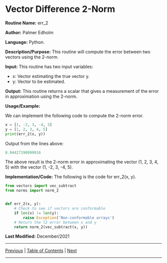 # Vector Difference 2-Norm

**Routine Name:** err_2

**Author:** Palmer Edholm

**Language:** Python.

**Description/Purpose:** This routine will compute the error between two vectors using the 2-norm.

**Input:** This routine has two input variables:

* x: Vector estimating the true vector y.
* y: Vector to be estimated.

**Output:** This routine returns a scalar that gives a measurement of the error in approximation using the 2-norm.

**Usage/Example:**

We can implement the following code to compute the 2-norm error.
```python
x = [1, -2, 3, -4, 5]
y = [1, 2, 3, 4, 5]
print(err_2(x, y))
```
Output from the lines above:
```python
8.94427190999916
```
The above result is the 2-norm error in approximating the vector (1, 2, 3, 4, 5) with the vector (1, -2, 3, -4, 5).

**Implementation/Code:** The following is the code for err_2(x, y).
```python
from vectors import vec_subtract
from norms import norm_2


def err_2(x, y):
    # Check to see if vectors are conformable
    if len(x) != len(y):
        raise Exception('Non-conformable arrays')
    # Return the l2 error between x and y
    return norm_2(vec_subtract(x, y))
```
**Last Modified:** December/2021

<hr>

[Previous](vec_err_l1.md)
| [Table of Contents](toc/manual_toc.md)
| [Next](vec_err_linf.md)

<hr>
